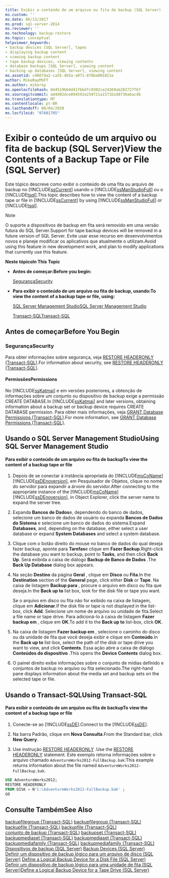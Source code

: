 ```yaml
---
title: Exibir o conteúdo de um arquivo ou fita de backup (SQL Server) | Microsoft Docs
ms.custom: ''
ms.date: 06/13/2017
ms.prod: sql-server-2014
ms.reviewer: ''
ms.technology: backup-restore
ms.topic: conceptual
helpviewer_keywords:
- backup devices [SQL Server], tapes
- displaying backup content
- viewing backup content
- tape backup devices, viewing contents
- database backups [SQL Server], viewing content
- backing up databases [SQL Server], viewing content
ms.assetid: cd6674a2-ca55-4b5a-a971-878ba001821e
author: MikeRayMSFT
ms.author: mikeray
ms.openlocfilehash: 044519b64d41fbbdfc9302ce24369ab282727f67
ms.sourcegitcommit: ad4d92dce894592a259721a1571b1d8736abacdb
ms.translationtype: MT
ms.contentlocale: pt-BR
ms.lasthandoff: 08/04/2020
ms.locfileid: "87681705"
---
```

# <a name="view-the-contents-of-a-backup-tape-or-file-sql-server"></a><span data-ttu-id="3021e-102">Exibir o conteúdo de um arquivo ou fita de backup (SQL Server)</span><span class="sxs-lookup"><span data-stu-id="3021e-102">View the Contents of a Backup Tape or File (SQL Server)</span></span>
  <span data-ttu-id="3021e-103">Este tópico descreve como exibir o conteúdo de uma fita ou arquivo de backup no [!INCLUDE[ssCurrent](../../includes/sscurrent-md.md)] usando o [!INCLUDE[ssManStudioFull](../../includes/ssmanstudiofull-md.md)] ou o [!INCLUDE[tsql](../../includes/tsql-md.md)].</span><span class="sxs-lookup"><span data-stu-id="3021e-103">This topic describes how to view the content of a backup tape or file in [!INCLUDE[ssCurrent](../../includes/sscurrent-md.md)] by using [!INCLUDE[ssManStudioFull](../../includes/ssmanstudiofull-md.md)] or [!INCLUDE[tsql](../../includes/tsql-md.md)].</span></span>  
  
> [!NOTE]  
>  <span data-ttu-id="3021e-104">O suporte a dispositivos de backup em fita será removido em uma versão futura do SQL Server.</span><span class="sxs-lookup"><span data-stu-id="3021e-104">Support for tape backup devices will be removed in a future version of SQL Server.</span></span> <span data-ttu-id="3021e-105">Evite usar esse recurso em desenvolvimentos novos e planeje modificar os aplicativos que atualmente o utilizam.</span><span class="sxs-lookup"><span data-stu-id="3021e-105">Avoid using this feature in new development work, and plan to modify applications that currently use this feature.</span></span>  
  
 <span data-ttu-id="3021e-106">**Neste tópico**</span><span class="sxs-lookup"><span data-stu-id="3021e-106">**In This Topic**</span></span>  
  
-   <span data-ttu-id="3021e-107">**Antes de começar:**</span><span class="sxs-lookup"><span data-stu-id="3021e-107">**Before you begin:**</span></span>  
  
     [<span data-ttu-id="3021e-108">Segurança</span><span class="sxs-lookup"><span data-stu-id="3021e-108">Security</span></span>](#Security)  
  
-   <span data-ttu-id="3021e-109">**Para exibir o conteúdo de um arquivo ou fita de backup, usando:**</span><span class="sxs-lookup"><span data-stu-id="3021e-109">**To view the content of a backup tape or file, using:**</span></span>  
  
     [<span data-ttu-id="3021e-110">SQL Server Management Studio</span><span class="sxs-lookup"><span data-stu-id="3021e-110">SQL Server Management Studio</span></span>](#SSMSProcedure)  
  
     [<span data-ttu-id="3021e-111">Transact-SQL</span><span class="sxs-lookup"><span data-stu-id="3021e-111">Transact-SQL</span></span>](#TsqlProcedure)  
  
##  <a name="before-you-begin"></a><a name="BeforeYouBegin"></a> <span data-ttu-id="3021e-112">Antes de começar</span><span class="sxs-lookup"><span data-stu-id="3021e-112">Before You Begin</span></span>  
  
###  <a name="security"></a><a name="Security"></a> <span data-ttu-id="3021e-113">Segurança</span><span class="sxs-lookup"><span data-stu-id="3021e-113">Security</span></span>  
 <span data-ttu-id="3021e-114">Para obter informações sobre segurança, veja [RESTORE HEADERONLY &#40;Transact-SQL&#41;](/sql/t-sql/statements/restore-statements-headeronly-transact-sql).</span><span class="sxs-lookup"><span data-stu-id="3021e-114">For information about security, see [RESTORE HEADERONLY &#40;Transact-SQL&#41;](/sql/t-sql/statements/restore-statements-headeronly-transact-sql).</span></span>  
  
####  <a name="permissions"></a><a name="Permissions"></a> <span data-ttu-id="3021e-115">Permissões</span><span class="sxs-lookup"><span data-stu-id="3021e-115">Permissions</span></span>  
 <span data-ttu-id="3021e-116">No [!INCLUDE[ssKatmai](../../includes/sskatmai-md.md)] e em versões posteriores, a obtenção de informações sobre um conjunto ou dispositivo de backup exige a permissão CREATE DATABASE.</span><span class="sxs-lookup"><span data-stu-id="3021e-116">In [!INCLUDE[ssKatmai](../../includes/sskatmai-md.md)] and later versions, obtaining information about a backup set or backup device requires CREATE DATABASE permission.</span></span> <span data-ttu-id="3021e-117">Para obter mais informações, veja [GRANT Database Permissions &#40;Transact-SQL&#41;](/sql/t-sql/statements/grant-database-permissions-transact-sql).</span><span class="sxs-lookup"><span data-stu-id="3021e-117">For more information, see [GRANT Database Permissions &#40;Transact-SQL&#41;](/sql/t-sql/statements/grant-database-permissions-transact-sql).</span></span>  
  
##  <a name="using-sql-server-management-studio"></a><a name="SSMSProcedure"></a> <span data-ttu-id="3021e-118">Usando o SQL Server Management Studio</span><span class="sxs-lookup"><span data-stu-id="3021e-118">Using SQL Server Management Studio</span></span>  
  
#### <a name="to-view-the-content-of-a-backup-tape-or-file"></a><span data-ttu-id="3021e-119">Para exibir o conteúdo de um arquivo ou fita de backup</span><span class="sxs-lookup"><span data-stu-id="3021e-119">To view the content of a backup tape or file</span></span>  
  
1.  <span data-ttu-id="3021e-120">Depois de se conectar à instância apropriada do [!INCLUDE[msCoName](../../includes/msconame-md.md)] [!INCLUDE[ssDEnoversion](../../includes/ssdenoversion-md.md)], em Pesquisador de Objetos, clique no nome do servidor para expandir a árvore do servidor.</span><span class="sxs-lookup"><span data-stu-id="3021e-120">After connecting to the appropriate instance of the [!INCLUDE[msCoName](../../includes/msconame-md.md)] [!INCLUDE[ssDEnoversion](../../includes/ssdenoversion-md.md)], in Object Explorer, click the server name to expand the server tree.</span></span>  
  
2.  <span data-ttu-id="3021e-121">Expanda **Bancos de Dados**e, dependendo do banco de dados, selecione um banco de dados de usuário ou expanda **Bancos de Dados do Sistema** e selecione um banco de dados do sistema.</span><span class="sxs-lookup"><span data-stu-id="3021e-121">Expand **Databases**, and, depending on the database, either select a user database or expand **System Databases** and select a system database.</span></span>  
  
3.  <span data-ttu-id="3021e-122">Clique com o botão direito do mouse no banco de dados do qual deseja fazer backup, aponte para **Tarefas**e clique em **Fazer Backup**.</span><span class="sxs-lookup"><span data-stu-id="3021e-122">Right-click the database you want to backup, point to **Tasks**, and then click **Back Up**.</span></span> <span data-ttu-id="3021e-123">Será exibida a caixa de diálogo **Backup de Banco de Dados** .</span><span class="sxs-lookup"><span data-stu-id="3021e-123">The **Back Up Database** dialog box appears.</span></span>  
  
4.  <span data-ttu-id="3021e-124">Na seção **Destino** da página **Geral** , clique em **Disco** ou **Fita**.</span><span class="sxs-lookup"><span data-stu-id="3021e-124">In the **Destination** section of the **General** page, click either **Disk** or **Tape**.</span></span> <span data-ttu-id="3021e-125">Na caixa de listagem **Backup para** , procure o arquivo em disco ou fita que deseja.</span><span class="sxs-lookup"><span data-stu-id="3021e-125">In the **Back up to** list box, look for the disk file or tape you want.</span></span>  
  
     <span data-ttu-id="3021e-126">Se o arquivo em disco ou fita não for exibido na caixa de listagem, clique em **Adicionar**.</span><span class="sxs-lookup"><span data-stu-id="3021e-126">If the disk file or tape is not displayed in the list-box, click **Add**.</span></span> <span data-ttu-id="3021e-127">Selecione um nome de arquivo ou unidade de fita.</span><span class="sxs-lookup"><span data-stu-id="3021e-127">Select a file name or tape drive.</span></span> <span data-ttu-id="3021e-128">Para adicioná-lo à caixa de listagem **Fazer backup em** , clique em **OK**.</span><span class="sxs-lookup"><span data-stu-id="3021e-128">To add it to the **Back up to** list-box, click **OK**.</span></span>  
  
5.  <span data-ttu-id="3021e-129">Na caixa de listagem **Fazer backup em** , selecione o caminho do disco ou da unidade de fita que você deseja exibir e clique em **Conteúdo**.</span><span class="sxs-lookup"><span data-stu-id="3021e-129">In the **Back up to** list-box, select the path of the disk or tape drive you want to view, and click **Contents**.</span></span> <span data-ttu-id="3021e-130">Essa ação abre a caixa de diálogo **Conteúdos do dispositivo** .</span><span class="sxs-lookup"><span data-stu-id="3021e-130">This opens the **Device Contents** dialog box.</span></span>  
  
6.  <span data-ttu-id="3021e-131">O painel direito exibe informações sobre o conjunto de mídias definido e conjuntos de backup no arquivo ou fita selecionado.</span><span class="sxs-lookup"><span data-stu-id="3021e-131">The right-hand pane displays information about the media set and backup sets on the selected tape or file.</span></span>  
  
##  <a name="using-transact-sql"></a><a name="TsqlProcedure"></a> <span data-ttu-id="3021e-132">Usando o Transact-SQL</span><span class="sxs-lookup"><span data-stu-id="3021e-132">Using Transact-SQL</span></span>  
  
#### <a name="to-view-the-content-of-a-backup-tape-or-file"></a><span data-ttu-id="3021e-133">Para exibir o conteúdo de um arquivo ou fita de backup</span><span class="sxs-lookup"><span data-stu-id="3021e-133">To view the content of a backup tape or file</span></span>  
  
1.  <span data-ttu-id="3021e-134">Conecte-se ao [!INCLUDE[ssDE](../../includes/ssde-md.md)].</span><span class="sxs-lookup"><span data-stu-id="3021e-134">Connect to the [!INCLUDE[ssDE](../../includes/ssde-md.md)].</span></span>  
  
2.  <span data-ttu-id="3021e-135">Na barra Padrão, clique em **Nova Consulta**.</span><span class="sxs-lookup"><span data-stu-id="3021e-135">From the Standard bar, click **New Query**.</span></span>  
  
3.  <span data-ttu-id="3021e-136">Use instrução [RESTORE HEADERONLY](/sql/t-sql/statements/restore-statements-headeronly-transact-sql) .</span><span class="sxs-lookup"><span data-stu-id="3021e-136">Use the [RESTORE HEADERONLY](/sql/t-sql/statements/restore-statements-headeronly-transact-sql) statement.</span></span> <span data-ttu-id="3021e-137">Este exemplo retorna informações sobre o arquivo chamado `AdventureWorks2012-FullBackup.bak`:</span><span class="sxs-lookup"><span data-stu-id="3021e-137">This example returns information about the file named `AdventureWorks2012-FullBackup.bak`.</span></span>  
  
```sql  
USE AdventureWorks2012;  
RESTORE HEADERONLY   
FROM DISK = N'C:\AdventureWorks2012-FullBackup.bak' ;  
GO  
```  
  
## <a name="see-also"></a><span data-ttu-id="3021e-138">Consulte Também</span><span class="sxs-lookup"><span data-stu-id="3021e-138">See Also</span></span>  
 <span data-ttu-id="3021e-139">[backupfilegroup &#40;Transact-SQL&#41;](/sql/relational-databases/system-tables/backupfilegroup-transact-sql) </span><span class="sxs-lookup"><span data-stu-id="3021e-139">[backupfilegroup &#40;Transact-SQL&#41;](/sql/relational-databases/system-tables/backupfilegroup-transact-sql) </span></span>  
 <span data-ttu-id="3021e-140">[backupfile &#40;Transact-SQL&#41;](/sql/relational-databases/system-tables/backupfile-transact-sql) </span><span class="sxs-lookup"><span data-stu-id="3021e-140">[backupfile &#40;Transact-SQL&#41;](/sql/relational-databases/system-tables/backupfile-transact-sql) </span></span>  
 <span data-ttu-id="3021e-141">[conjunto de backup &#40;Transact-SQL&#41;](/sql/relational-databases/system-tables/backupset-transact-sql) </span><span class="sxs-lookup"><span data-stu-id="3021e-141">[backupset &#40;Transact-SQL&#41;](/sql/relational-databases/system-tables/backupset-transact-sql) </span></span>  
 <span data-ttu-id="3021e-142">[backupmediaset &#40;Transact-SQL&#41;](/sql/relational-databases/system-tables/backupmediaset-transact-sql) </span><span class="sxs-lookup"><span data-stu-id="3021e-142">[backupmediaset &#40;Transact-SQL&#41;](/sql/relational-databases/system-tables/backupmediaset-transact-sql) </span></span>  
 <span data-ttu-id="3021e-143">[backupmediafamily &#40;Transact-SQL&#41;](/sql/relational-databases/system-tables/backupmediafamily-transact-sql) </span><span class="sxs-lookup"><span data-stu-id="3021e-143">[backupmediafamily &#40;Transact-SQL&#41;](/sql/relational-databases/system-tables/backupmediafamily-transact-sql) </span></span>  
 <span data-ttu-id="3021e-144">[Dispositivos de backup &#40;SQL Server&#41;](backup-devices-sql-server.md) </span><span class="sxs-lookup"><span data-stu-id="3021e-144">[Backup Devices &#40;SQL Server&#41;](backup-devices-sql-server.md) </span></span>  
 <span data-ttu-id="3021e-145">[Definir um dispositivo de backup lógico para um arquivo de disco &#40;SQL Server&#41;](define-a-logical-backup-device-for-a-disk-file-sql-server.md) </span><span class="sxs-lookup"><span data-stu-id="3021e-145">[Define a Logical Backup Device for a Disk File &#40;SQL Server&#41;](define-a-logical-backup-device-for-a-disk-file-sql-server.md) </span></span>  
 [<span data-ttu-id="3021e-146">Definir um dispositivo de backup lógico para uma unidade de fita &#40;SQL Server&#41;</span><span class="sxs-lookup"><span data-stu-id="3021e-146">Define a Logical Backup Device for a Tape Drive &#40;SQL Server&#41;</span></span>](define-a-logical-backup-device-for-a-tape-drive-sql-server.md)  
  
  
